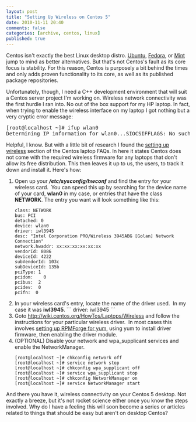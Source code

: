 ```yaml
---
layout: post
title: "Setting Up Wireless on Centos 5"
date: 2010-11-11 20:40
comments: false
categories: [archive, centos, linux]
published: true
---
```


Centos isn't exactly the best Linux desktop distro.  <a href="http://www.ubuntu.com/" target="_blank">Ubuntu</a>, <a href="http://fedoraproject.org/get-fedora" target="_blank">Fedora</a>, or <a href="http://www.linuxmint.com/" target="_blank">Mint</a> jump to mind as better alternatives.  But that's not Centos's fault as its core focus is stability.  For this reason, Centos is purposely a bit behind the times and only adds proven functionality to its core, as well as its published package repositories.

Unfortunately, though, I need a C++ development environment that will suit a Centos server project I'm working on.  Wireless network connectivity was the first hurdle I ran into.  No out of the box support for my HP laptop.  In fact, when trying to enable the wireless interface on my laptop I got nothing but a very cryptic error message:
<pre lang="dos">[root@localhost ~]# ifup wlan0
Determining IP information for wlan0...SIOCSIFFLAGS: No such file or directory.</pre>
Helpful, I know.  But with a little bit of research I found the <a href="http://wiki.centos.org/HowTos/Laptops/Wireless" target="_blank">setting up wireless</a> section of the Centos laptop FAQs.  In here it states Centos does not come with the required wireless firmware for any laptops that don't allow its free distribution.  This then leaves it up to us, the users, to track it down and install it.  Here's how:
<ol>
	<li>Open up your <strong><em>/etc/sysconfig/hwconf</em></strong> and find the entry for your wireless card.  You can speed this up by searching for the device name of your card, <strong>wlan0</strong> in my case, or entries that have the class <strong>NETWORK</strong>.  The entry you want will look something like this:

```
class: NETWORK
bus: PCI
detached: 0
device: wlan0
driver: iwl3945
desc: "Intel Corporation PRO/Wireless 3945ABG [Golan] Network Connection"
network.hwaddr: xx:xx:xx:xx:xx:xx
vendorId: 8086
deviceId: 4222
subVendorId: 103c
subDeviceId: 135b
pciType: 1
pcidom:    0
pcibus:  2
pcidev:  0
pcifn:  0
```

</li>
	<li>In your wireless card's entry, locate the name of the driver used.  In my case it was <strong>iwl3945</strong>.
```
driver: iwl3945
```

</li>
	<li>Goto <a href="http://wiki.centos.org/HowTos/Laptops/Wireless">http://wiki.centos.org/HowTos/Laptops/Wireless</a> and follow the instructions for your particular wireless driver.  In most cases this involves <a href="http://wiki.centos.org/AdditionalResources/Repositories/RPMForge?action=show&amp;redirect=Repositories/RPMForge" target="_blank">setting up RPMForge for yum</a>, using yum to install driver firmware, then enabling the driver module.</li>
	<li>(OPTIONAL) Disable your network and wpa_supplicant services and enable the NetworkManager.

```
[root@localhost ~]# chkconfig network off
[root@localhost ~]# service network stop
[root@localhost ~]# chkconfig wpa_supplicant off
[root@localhost ~]# service wpa_supplicant stop
[root@localhost ~]# chkconfig NetworkManager on
[root@localhost ~]# service NetworkManager start
```

</li>
</ol>

And there you have it, wireless connectivity on your Centos 5 desktop.  Not exactly a breeze, but it's not rocket science either once you know the steps involved.  Why do I have a feeling this will soon become a series or articles related to things that should be easy but aren't on desktop Centos?
